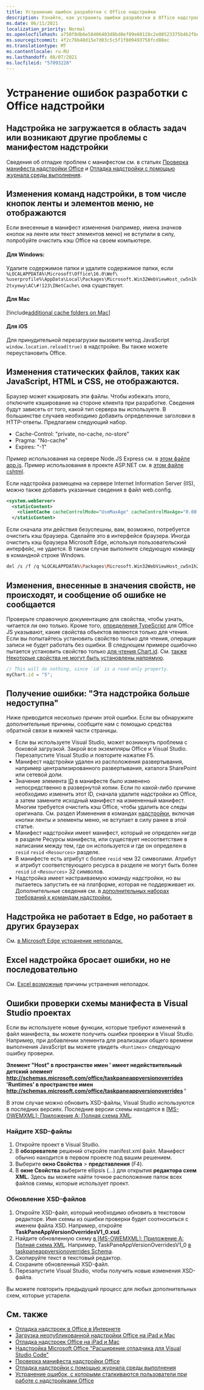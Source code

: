 ```yaml
---
title: Устранение ошибок разработки с Office надстройки
description: Узнайте, как устранить ошибки разработки в Office надстройки.
ms.date: 06/11/2021
localization_priority: Normal
ms.openlocfilehash: a750f8db6e58406403d8bd0ef89e60128c2e08523375b4b2fbe6a904bfbae2d4
ms.sourcegitcommit: 4f2c76b48d15e7d03c5c5f1f809493758fcd88ec
ms.translationtype: MT
ms.contentlocale: ru-RU
ms.lasthandoff: 08/07/2021
ms.locfileid: "57093228"
---
```

# <a name="troubleshoot-development-errors-with-office-add-ins"></a>Устранение ошибок разработки с Office надстройки

## <a name="add-in-doesnt-load-in-task-pane-or-other-issues-with-the-add-in-manifest"></a>Надстройка не загружается в область задач или возникают другие проблемы с манифестом надстройки

Сведения об отладке проблем с манифестом см. в статьях [Проверка манифеста надстройки Office](troubleshoot-manifest.md) и [Отладка надстройки с помощью журнала среды выполнения](runtime-logging.md).

## <a name="changes-to-add-in-commands-including-ribbon-buttons-and-menu-items-do-not-take-effect"></a>Изменения команд надстройки, в том числе кнопок ленты и элементов меню, не отображаются

Если внесенные в манифест изменения (например, имена значков кнопок на ленте или текст элементов меню) не вступили в силу, попробуйте очистить кэш Office на своем компьютере. 

#### <a name="for-windows"></a>Для Windows:

Удалите содержимое папки и удалите содержимое папки, если `%LOCALAPPDATA%\Microsoft\Office\16.0\Wef\` `%userprofile%\AppData\Local\Packages\Microsoft.Win32WebViewHost_cw5n1h2txyewy\AC\#!123\INetCache\` она существует.

#### <a name="for-mac"></a>Для Mac

[!include[additional cache folders on Mac](../includes/mac-cache-folders.md)]

#### <a name="for-ios"></a>Для iOS

Для принудительной перезагрузки вызовите метод JavaScript `window.location.reload(true)` в надстройке. Вы также можете переустановить Office.

## <a name="changes-to-static-files-such-as-javascript-html-and-css-do-not-take-effect"></a>Изменения статических файлов, таких как JavaScript, HTML и CSS, не отображаются.

Браузер может кэшировать эти файлы. Чтобы избежать этого, отключите кэширование на стороне клиента при разработке. Сведения будут зависеть от того, какой тип сервера вы используете. В большинстве случаев необходимо добавить определенные заголовки в HTTP-ответы. Предлагаем следующий набор.

- Cache-Control: "private, no-cache, no-store"
- Pragma: "No-cache"
- Expires: "-1"

Пример использования на сервере Node.JS Express см. в [этом файле app.js](https://github.com/OfficeDev/Office-Add-in-NodeJS-SSO/blob/master/Complete/app.js). Пример использования в проекте ASP.NET см. в [этом файле cshtml](https://github.com/OfficeDev/Office-Add-in-ASPNET-SSO/blob/master/Complete/Office-Add-in-ASPNET-SSO-WebAPI/Views/Shared/_Layout.cshtml).

Если надстройка размещена на сервере Internet Information Server (IIS), можно также добавить указанные сведения в файл web.config.

```xml
<system.webServer>
  <staticContent>
    <clientCache cacheControlMode="UseMaxAge" cacheControlMaxAge="0.00:00:00" cacheControlCustom="must-revalidate" />
  </staticContent>
```

Если сначала эти действия безуспешны, вам, возможно, потребуется очистить кэш браузера. Сделайте это в интерфейсе браузера. Иногда очистить кэш браузера Microsoft Edge, используя пользовательский интерфейс, не удается. В таком случае выполните следующую команду в командной строке Windows.

```bash
del /s /f /q %LOCALAPPDATA%\Packages\Microsoft.Win32WebViewHost_cw5n1h2txyewy\AC\#!123\INetCache\
```

## <a name="changes-made-to-property-values-dont-happen-and-there-is-no-error-message"></a>Изменения, внесенные в значения свойств, не происходят, и сообщение об ошибке не сообщается

Проверьте справочную документацию для свойства, чтобы узнать, читается ли оно только. Кроме того, [определения TypeScript](../develop/referencing-the-javascript-api-for-office-library-from-its-cdn.md) для Office JS указывают, какие свойства объектов являются только для чтения. Если вы попытайтесь установить свойство только для чтения, операция записи не будет работать без ошибки. В следующем примере ошибочно пытается установить свойство только [для чтения Chart.id](/javascript/api/excel/excel.chart#id). См. [также Некоторые свойства не могут быть установлены напрямую](../develop/application-specific-api-model.md#some-properties-cannot-be-set-directly).

```js
// This will do nothing, since `id` is a read-only property.
myChart.id = "5";
```

## <a name="getting-error-this-add-in-is-no-longer-available"></a>Получение ошибки: "Эта надстройка больше недоступна"

Ниже приводится несколько причин этой ошибки. Если вы обнаружите дополнительные причины, сообщите нам с помощью средства обратной связи в нижней части страницы.

- Если вы используете Visual Studio, может возникнуть проблема с боковой загрузкой. Закрой все экземпляры Office и Visual Studio. Перезапустите Visual Studio и повторите нажатие F5.
- Манифест надстройки удален из расположения развертывания, например централизированного развертывания, каталога SharePoint или сетевой доли.
- Значение элемента [ID](../reference/manifest/id.md) в манифесте было изменено непосредственно в развернутой копии. Если по какой-либо причине необходимо изменить этот ID, сначала удалите надстройки из Office, а затем замените исходный манифест на измененный манифест. Многим требуется очистить кэш Office, чтобы удалить все следы оригинала. См. раздел Изменения в командах [надстройки,](#changes-to-add-in-commands-including-ribbon-buttons-and-menu-items-do-not-take-effect) включая кнопки ленты и элементы меню, не вступает в силу ранее в этой статье.
- Манифест надстройки имеет манифест, который не определен нигде в разделе Ресурсы манифеста, или существует несоответствие в написании между тем, где он используется и где он определен в `resid` [](../reference/manifest/resources.md) `resid` `<Resources>` разделе.
- В манифесте есть атрибут с более `resid` чем 32 символами. Атрибут и атрибут соответствующего ресурса в разделе не могут быть более `resid` `id` `<Resources>` 32 символов.
- Надстройка имеет настраиваемую команду надстройки, но вы пытаетесь запустить ее на платформе, которая не поддерживает их. Дополнительные сведения см. в [дополнительных наборах требований к командам надстройки.](../reference/requirement-sets/add-in-commands-requirement-sets.md)

## <a name="add-in-doesnt-work-on-edge-but-it-works-on-other-browsers"></a>Надстройка не работает в Edge, но работает в других браузерах

См. [в Microsoft Edge устранение неполадок.](../concepts/browsers-used-by-office-web-add-ins.md#troubleshooting-microsoft-edge-issues)

## <a name="excel-add-in-throws-errors-but-not-consistently"></a>Excel надстройка бросает ошибки, но не последовательно

См. [Excel возможные](../excel/excel-add-ins-troubleshooting.md) причины устранения неполадок.

## <a name="manifest-schema-validation-errors-in-visual-studio-projects"></a>Ошибки проверки схемы манифеста в Visual Studio проектах

Если вы используете новые функции, которые требуют изменений в файл манифеста, вы можете получить ошибки проверки в Visual Studio. Например, при добавлении элемента для реализации общего времени выполнения JavaScript вы можете увидеть `<Runtimes>` следующую ошибку проверки.

**Элемент "Host" в пространстве имен ' имеет недействительный детский элемент http://schemas.microsoft.com/office/taskpaneappversionoverrides 'Runtimes' в пространстве имен http://schemas.microsoft.com/office/taskpaneappversionoverrides '**

В этом случае можно обновить XSD-файлы, Visual Studio используются в последних версиях. Последние версии схемы находятся в [[MS-OWEMXML]: Приложение A: Полная схема XML](/openspecs/office_file_formats/ms-owemxml/c6a06390-34b8-4b42-82eb-b28be12494a8).

### <a name="locate-the-xsd-files"></a>Найдите XSD-файлы

1. Откройте проект в Visual Studio.
1. В **обозревателе** решений откройте manifest.xml файл. Манифест обычно находится в первом проекте под вашим решением.
1. Выберите **окно Свойства**  >  **представления** (F4).
1. В **окне Свойства** выберите ellipsis (...) для открытия **редактора схем XML.** Здесь вы можете найти точное расположение папок всех файлов схемы, которые использует проект.

### <a name="update-the-xsd-files"></a>Обновление XSD-файлов

1. Откройте XSD-файл, который необходимо обновить в текстовом редакторе. Имя схемы из ошибки проверки будет соотноситься с именем файла XSD. Например, откройте **TaskPaneAppVersionOverridesV1_0.xsd**.
1. Найдите обновленную схему [в [MS-OWEMXML]: Приложение A: Полная схема XML](/openspecs/office_file_formats/ms-owemxml/c6a06390-34b8-4b42-82eb-b28be12494a8). Например, TaskPaneAppVersionOverridesV1_0 [в taskpaneappversionoverrides Schema](/openspecs/office_file_formats/ms-owemxml/82e93ec5-de22-42a8-86e3-353c8336aa40).
1. Скопируйте текст в текстовый редактор.
1. Сохраните обновленный XSD-файл.
1. Перезапустите Visual Studio, чтобы получить новые изменения XSD-файла.

Вы можете повторить предыдущий процесс для любых дополнительных схем, которые устарели.

## <a name="see-also"></a>См. также

- [Отладка надстроек в Office в Интернете](debug-add-ins-in-office-online.md)
- [Загрузка неопубликованной надстройки Office на iPad и Mac](sideload-an-office-add-in-on-ipad-and-mac.md)  
- [Отладка надстроек Office на iPad и Mac](debug-office-add-ins-on-ipad-and-mac.md)  
- [Надстройка Microsoft Office "Расширение отладчика для Visual Studio Code"](debug-with-vs-extension.md)
- [Проверка манифеста надстройки Office](troubleshoot-manifest.md)
- [Отладка надстройки с помощью журнала среды выполнения](runtime-logging.md)
- [Устранение ошибок, с которыми сталкиваются пользователи при работе с надстройками Office](testing-and-troubleshooting.md)
